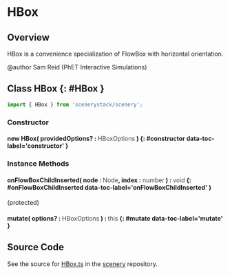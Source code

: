 # HBox

## Overview

HBox is a convenience specialization of FlowBox with horizontal orientation.

@author Sam Reid (PhET Interactive Simulations)

## Class HBox {: #HBox }


```js
import { HBox } from 'scenerystack/scenery';
```
### Constructor

#### new HBox( providedOptions? : <span style="font-weight: 400; opacity: 80%;">HBoxOptions</span> ) {: #constructor data-toc-label='constructor' }

### Instance Methods

#### onFlowBoxChildInserted( node : <span style="font-weight: 400; opacity: 80%;">Node</span>, index : <span style="font-weight: 400; opacity: 80%;">number</span> ) : <span style="font-weight: 400; opacity: 80%;">void</span> {: #onFlowBoxChildInserted data-toc-label='onFlowBoxChildInserted' }

(protected)

#### mutate( options? : <span style="font-weight: 400; opacity: 80%;">HBoxOptions</span> ) : <span style="font-weight: 400; opacity: 80%;">this</span> {: #mutate data-toc-label='mutate' }



## Source Code

See the source for [HBox.ts](https://github.com/phetsims/scenery/blob/main/js/layout/nodes/HBox.ts) in the [scenery](https://github.com/phetsims/scenery) repository.
